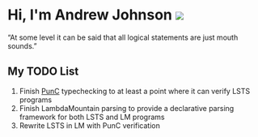 # Hi, I'm Andrew Johnson ![](https://komarev.com/ghpvc/?username=andrew-johnson-4)

“At some level it can be said that all logical statements are just mouth sounds.”

## My TODO List

1. Finish [PunC](https://github.com/andrew-johnson-4/PunCalculus) typechecking to at least a point where it can verify LSTS programs
2. Finish LambdaMountain parsing to provide a declarative parsing framework for both LSTS and LM programs
3. Rewrite LSTS in LM with PunC verification
